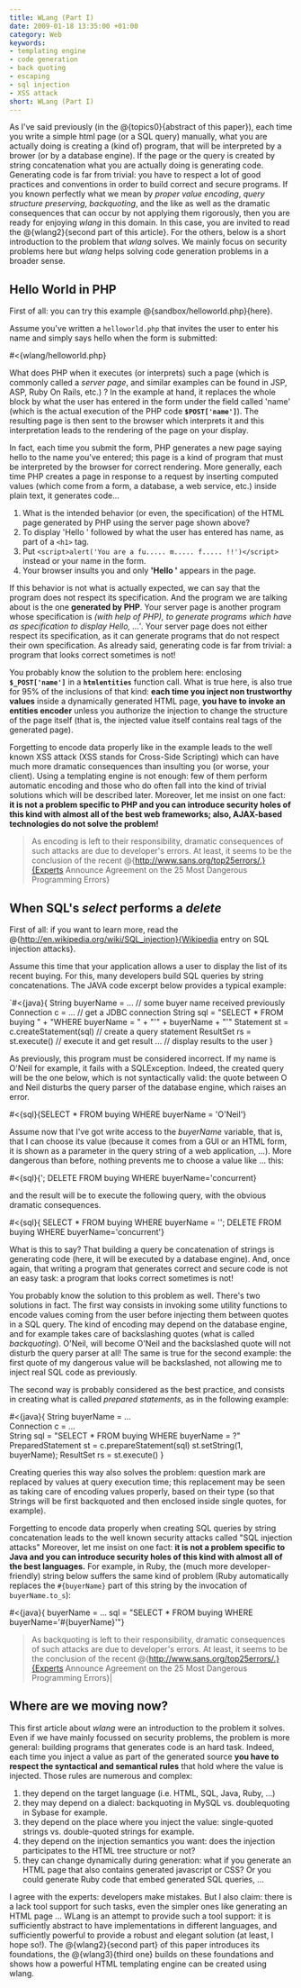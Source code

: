 ```yaml
--- 
title: WLang (Part I)
date: 2009-01-18 13:35:00 +01:00
category: Web
keywords: 
- templating engine
- code generation
- back quoting
- escaping
- sql injection
- XSS attack
short: WLang (Part I)
---
```

As I've said previously (in the @{topics0}{abstract of this paper}), each time you write a simple html page (or a SQL query) manually, what you are actually doing is creating a (kind of) program, that will be interpreted by a brower (or by a database engine). If the page or the query is created by string concatenation what you are actually doing is generating code. Generating code is far from trivial: you have to respect a lot of good practices and conventions in order to build correct and secure programs.  If you known perfectly what we mean by <em>proper value encoding</em>, <em>query structure preserving</em>, <em>backquoting</em>, and the like as well as the dramatic consequences that can occur by not applying them rigorously, then you are ready for enjoying _wlang_ in this domain. In this case, you are invited to read the @{wlang2}{second part of this article}. For the others, below is a short introduction to the problem that _wlang_ solves. We mainly focus on security problems here but _wlang_ helps solving code generation problems in a broader sense.   

## Hello World in PHP 

First of all: you can try this example @{sandbox/helloworld.php}{here}. 

Assume you've written a <code>helloworld.php</code> that invites the user to enter his name and simply says hello when the form is submitted:

#<{wlang/helloworld.php}

What does PHP when it executes (or interprets) such a page (which is commonly called a <em>server page</em>, and similar examples can be found in JSP, ASP, Ruby On Rails, etc.) ? In the example at hand, it replaces the whole block<b><code><?= $POST['name'] ?></code></b> by what the user has entered in the form under the field called 'name' (which is the actual execution of the PHP code <b><code>$POST['name']</code></b>). The resulting page is then sent to the browser which interprets it and this interpretation leads to the rendering of the page on your display. 

In fact, each time you submit the form, PHP generates a new page saying hello to the name you've entered; this page is a kind of program that must be interpreted by the browser for correct rendering. More generally, each time PHP creates a page in response to a request by inserting computed values (which come from a form, a database, a web service, etc.) inside plain text, it generates code...

1. What is the intended behavior (or even, the specification) of the HTML page generated by PHP using the server page shown above?
2. To display 'Hello ' followed by what the user has entered has name, as part of a `<h1>` tag.
3. Put `<script>alert('You are a fu..... m..... f..... !!')</script>` instead or your name in the form.
4. Your browser insults you and only <b>'Hello '</b> appears in the page.

If this behavior is not what is actually expected, we can say that the program  does not respect its specification. And the program we are talking about is the one <b>generated by PHP</b>. Your server page is another program whose specification is <em>(with help of PHP), to generate programs which have as  specification to display Hello, ...'</em>. Your server page does not either respect its specification, as it can generate programs that do not respect their own specification. As already said, generating code is far from trivial: a program that looks correct sometimes is not!

You probably know the solution to the problem here: enclosing <b><code>$_POST['name']</code></b> in a <b><code>htmlentities</code></b> function call. What is true here, is also true for 95% of the inclusions of that kind: <b>each time you inject non trustworthy values</b> inside a dynamically generated HTML page, <b>you have to invoke an entities encoder</b> unless you authorize the injection to change the structure of the page itself (that is, the injected value itself contains real tags of the generated page). 

Forgetting to encode data properly like in the example leads to the well known XSS attack (XSS stands for Cross-Side Scripting) which can have much more dramatic consequences than insulting you (or worse, your client). Using a templating engine is not enough: few of them perform automatic encoding and those who do often fall into the kind of trivial solutions which will be described later. Moreover, let me insist on one fact: <b>it is not a problem specific to PHP and you can introduce security holes of this kind with almost all of the best web frameworks; also, AJAX-based technologies do not solve the problem!</b>

> As encoding is left to their responsibility, dramatic consequences of such attacks are due to developer's errors. At least, it seems to be the conclusion of the recent @{http://www.sans.org/top25errors/.}{Experts Announce Agreement on the 25 Most Dangerous Programming Errors}

## When SQL's _select_ performs a _delete_

First of all: if you want to learn more, read the @{http://en.wikipedia.org/wiki/SQL_injection}{Wikipedia entry on SQL injection attacks}. 

Assume this time that your application allows a user to display the list of its recent buying. For this, many developers build SQL queries by string concatenations. The JAVA code excerpt below provides a typical example:

`#<{java}{
String buyerName = ...                  // some buyer name received previously
Connection c = ...                      // get a JDBC connection
String sql = "SELECT * FROM buying " +
             "WHERE buyerName = " + 
             "'" + buyerName + "'"
Statement st = c.createStatement(sql)   // create a query statement
ResultSet rs = st.execute()             // execute it and get result
...                                     // display results to the user
}
  
As previously, this program must be considered incorrect. If my name is O'Neil for example, it fails with a SQLException. Indeed, the created query will be the one below, which is not syntactically valid: the quote between O and Neil disturbs the query parser of the database engine, which raises an error.

#<{sql}{SELECT * FROM buying WHERE buyerName = 'O'Neil'}

Assume now that I've got write access to the _buyerName_ variable, that is, that I can choose its value (because it comes from a GUI or an HTML form, it is shown as a parameter in the query string of a web application, ...). More dangerous than before, nothing prevents me to choose a value like ... this: 

#<{sql}{'; DELETE FROM buying WHERE buyerName='concurrent}

and the result will be to execute the following query, with the obvious dramatic consequences.

#<{sql}{
SELECT * FROM buying WHERE buyerName = ''; 
DELETE FROM buying WHERE buyerName='concurrent'}

What is this to say? That building a query be concatenation of strings is generating code (here, it will be executed by a database engine). And, once again, that writing a program that generates correct and secure code is not an easy task: a program that looks correct sometimes is not!

You probably know the solution to this problem as well. There's two solutions in fact. The first way consists in invoking some utility functions to encode values coming from the user before injecting them between quotes in a SQL query. The kind of encoding may depend on the database engine, and for example takes care of backslashing quotes (what is called <em>backquoting</em>). O'Neil, will become O\'Neil and the backslashed quote will not disturb the query parser at all! The same is true for the second example: the first quote of my dangerous value will be backslashed, not allowing me to inject real SQL code as previously.

The second way is probably considered as the best practice, and consists in creating what is called <em>prepared statements</em>, as in the following example:

#<{java}{
String buyerName = ...         
Connection c = ...             
String sql = "SELECT * FROM buying WHERE buyerName = ?"
PreparedStatement st = c.prepareStatement(sql)
st.setString(1, buyerName);
ResultSet rs = st.execute()
}

Creating queries this way also solves the problem: question mark are replaced by values at query execution time; this replacement may be seen as taking care of encoding values properly, based on their type (so that Strings will be first backquoted and then enclosed inside single quotes, for example).

Forgetting to encode data properly when creating SQL queries by string concatenation leads to the well known security attacks called "SQL injection attacks" Moreover, let me insist on one fact: <b>it is not a problem specific to Java and you can introduce  security holes of this kind with almost all of the best languages.</b> For example, in Ruby, the (much more developer-friendly) string below suffers the same kind of problem (Ruby automatically replaces the <code>#{buyerName}</code> part of this string by the invocation of <code>buyerName.to_s</code>):

#<{java}{
buyerName = ...
sql = "SELECT * FROM buying WHERE buyerName='#{buyerName}'"}

> As backquoting is left to their responsibility, dramatic consequences of such attacks are due to developer's errors. At least, it seems to be the conclusion of the recent @{http://www.sans.org/top25errors/.}{Experts Announce Agreement on the 25 Most Dangerous Programming Errors}|

## Where are we moving now?

This first article about _wlang_ were an introduction to the problem it solves. Even if we have mainly focussed on security problems, the problem is more general: building programs that generates code is an hard task. Indeed, each time you inject a value as part of the generated source <b>you have to respect the syntactical and semantical rules</b> that hold where the value is injected. Those rules are numerous and complex:

1. they depend on the target language (i.e. HTML, SQL, Java, Ruby, ...)
1. they may depend on a dialect: backquoting in MySQL vs. doublequoting in Sybase for example.
1. they depend on the place where you inject the value: single-quoted strings vs. double-quoted strings for example.
1. they depend on the injection semantics you want: does the injection participates to the HTML tree structure or not?  
1. they can change dynamically during generation: what if you generate an HTML page that also contains generated javascript or CSS? Or you could generate Ruby code that embed generated SQL queries, ...    

I agree with the experts: developers make mistakes. But I also claim: there is a lack tool support for such tasks, even the simpler ones like generating an HTML page ... WLang is an attempt to provide such a tool support: it is sufficiently abstract to have implementations in different languages, and sufficiently powerful to provide a robust and elegant solution (at least, I hope so!). The @{wlang2}{second part} of this paper introduces its foundations, the @{wlang3}{third one} builds on these foundations and shows how a powerful HTML templating engine can be created using wlang.  
 